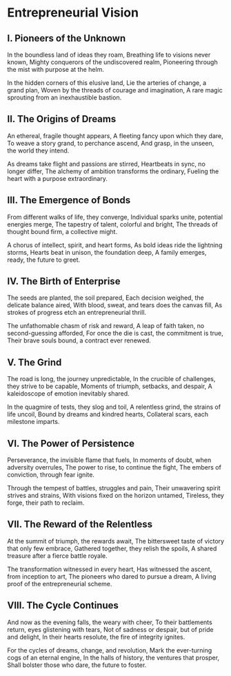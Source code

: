# Entrepreneurial Vision

## I. Pioneers of the Unknown

In the boundless land of ideas they roam,
Breathing life to visions never known,
Mighty conquerors of the undiscovered realm,
Pioneering through the mist with purpose at the helm.

In the hidden corners of this elusive land,
Lie the arteries of change, a grand plan,
Woven by the threads of courage and imagination,
A rare magic sprouting from an inexhaustible bastion.

## II. The Origins of Dreams

An ethereal, fragile thought appears,
A fleeting fancy upon which they dare,
To weave a story grand, to perchance ascend,
And grasp, in the unseen, the world they intend.

As dreams take flight and passions are stirred,
Heartbeats in sync, no longer differ,
The alchemy of ambition transforms the ordinary,
Fueling the heart with a purpose extraordinary.

## III. The Emergence of Bonds

From different walks of life, they converge,
Individual sparks unite, potential energies merge,
The tapestry of talent, colorful and bright,
The threads of thought bound firm, a collective might.

A chorus of intellect, spirit, and heart forms,
As bold ideas ride the lightning storms,
Hearts beat in unison, the foundation deep,
A family emerges, ready, the future to greet.

## IV. The Birth of Enterprise

The seeds are planted, the soil prepared,
Each decision weighed, the delicate balance aired,
With blood, sweat, and tears does the canvas fill,
As strokes of progress etch an entrepreneurial thrill.

The unfathomable chasm of risk and reward,
A leap of faith taken, no second-guessing afforded,
For once the die is cast, the commitment is true,
Their brave souls bound, a contract ever renewed.

## V. The Grind

The road is long, the journey unpredictable,
In the crucible of challenges, they strive to be capable,
Moments of triumph, setbacks, and despair,
A kaleidoscope of emotion inevitably shared.

In the quagmire of tests, they slog and toil,
A relentless grind, the strains of life uncoil,
Bound by dreams and kindred hearts,
Collateral scars, each milestone imparts.

## VI. The Power of Persistence

Perseverance, the invisible flame that fuels,
In moments of doubt, when adversity overrules,
The power to rise, to continue the fight,
The embers of conviction, through fear ignite.

Through the tempest of battles, struggles and pain,
Their unwavering spirit strives and strains,
With visions fixed on the horizon untamed,
Tireless, they forge, their path to reclaim.

## VII. The Reward of the Relentless

At the summit of triumph, the rewards await,
The bittersweet taste of victory that only few embrace,
Gathered together, they relish the spoils,
A shared treasure after a fierce battle royale.

The transformation witnessed in every heart,
Has witnessed the ascent, from inception to art,
The pioneers who dared to pursue a dream,
A living proof of the entrepreneurial scheme.

## VIII. The Cycle Continues

And now as the evening falls, the weary with cheer,
To their battlements return, eyes glistening with tears,
Not of sadness or despair, but of pride and delight,
In their hearts resolute, the fire of integrity ignites.

For the cycles of dreams, change, and revolution,
Mark the ever-turning cogs of an eternal engine,
In the halls of history, the ventures that prosper,
Shall bolster those who dare, the future to foster.